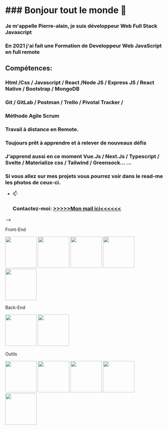 
<h1>### Bonjour tout le monde 👋</h1>

<h3>Je m'appelle Pierre-alain, je suis développeur Web Full Stack Javascript</h3>

<div>
	<h3>En 2021 j'ai fait une Formation de Developpeur Web JavaScript en full remote</h3> 
	<h2>Compétences:</h2>
	<h3>Html /Css / Javascript / React /Node JS / Express JS / React Native / Bootstrap / MongoDB </h3>
	<h3>Git / GitLab / Postman / Trello / Pivotal Tracker / </h3>
	<h3>
	Méthode Agile Scrum
	</h3>
	<h3>
	Travail à distance en Remote.
	</h3>
	<h3>
	Toujours prêt à apprendre et à relever de nouveaux défis 
	</h3>
	<h3>J'apprend aussi en ce moment Vue.Js / Next.Js / Typescript / Svelte / Materialize css / Tailwind / Greensock... ...</h3>
	<h3>
	Si vous allez sur mes projets vous pourrez voir dans le read-me les photos de ceux-ci.</div>
	</h3>


- 📫 <h3>Contactez-moi: <a href="mailto:p.laignelvergain@gmail.com">>>>>>Mon mail ici<<<<<<</a></h3>

-->

Front-End 

<div "display-flex=row" >
<img src="https://user-images.githubusercontent.com/90357014/149663075-5c232160-b80f-459f-ab55-5d6595c6a6c3.png" width="100" height="100"/>
<img src="https://user-images.githubusercontent.com/90357014/149663323-91b2ccc0-a78f-4f73-b70f-5367d3d3563e.png" width="100" height="100"/>
<img src="https://user-images.githubusercontent.com/90357014/149663420-27c78bfe-06ae-4b86-aa8b-10751c58e431.png" width="100" height="100"/>
<img src="https://user-images.githubusercontent.com/90357014/149663421-425fb3e7-1f3c-48a6-9b86-05217403ba29.png" width="100" height="100"/>
<img src="https://user-images.githubusercontent.com/90357014/149663423-cead7324-c214-463e-ba3a-f10529babb18.png" width="100" height="100"/>
</div>





Back-End
<div "display-flex=row" >
<img src="https://user-images.githubusercontent.com/90357014/149663443-92ad19be-c638-4321-9700-6b1bd67ad4a5.png" width="100" height="100"/>
<img src="https://user-images.githubusercontent.com/90357014/149663452-c2589102-1f01-4785-959f-5d7f5050d216.png" width="100" height="100"/>





Outils
<div "display-flex=row" >
<img src="https://user-images.githubusercontent.com/90357014/149663496-c3945e35-a93e-406b-913b-a20f435cf44a.png" width="100" height="100"/>
<img src="https://user-images.githubusercontent.com/90357014/149664052-b265ca46-4d85-4380-90f2-217d3296e5f1.png" width="100" height="100"/>
<img src="https://user-images.githubusercontent.com/90357014/149663501-6c483ec9-960f-4432-a7f5-bf1ad5c58e5c.png" width="100" height="100"/>
<img src="https://user-images.githubusercontent.com/90357014/149664204-2f008f2f-e859-408e-a8f9-0535ae58078a.png" width="100" height="100"/>
<img src="https://user-images.githubusercontent.com/90357014/149664253-552d844d-5b6c-4b1b-96b5-2c59be56f338.png" width="100" height="100"/>
</div>






